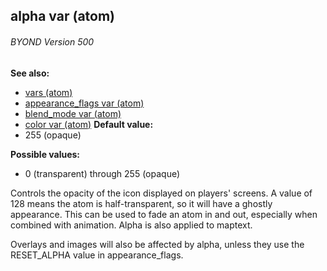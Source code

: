 ## alpha var (atom) 
###### BYOND Version 500
**See also:**
+   [vars (atom)](/ref/atom/var.md) 
+   [appearance_flags var (atom)](/ref/atom/var/appearance_flags.md) 
+   [blend_mode var (atom)](/ref/atom/var/blend_mode.md) 
+   [color var (atom)](/ref/atom/var/color.md) <!-- -->
**Default value:**
+   255 (opaque)
<!-- -->
**Possible values:**
+   0 (transparent) through 255 (opaque)


Controls the opacity of the icon displayed on players\'
screens. A value of 128 means the atom is half-transparent, so it will
have a ghostly appearance. This can be used to fade an atom in and out,
especially when combined with animation. Alpha is also applied to
maptext. 

Overlays and images will also be affected by alpha,
unless they use the RESET_ALPHA value in appearance_flags.
